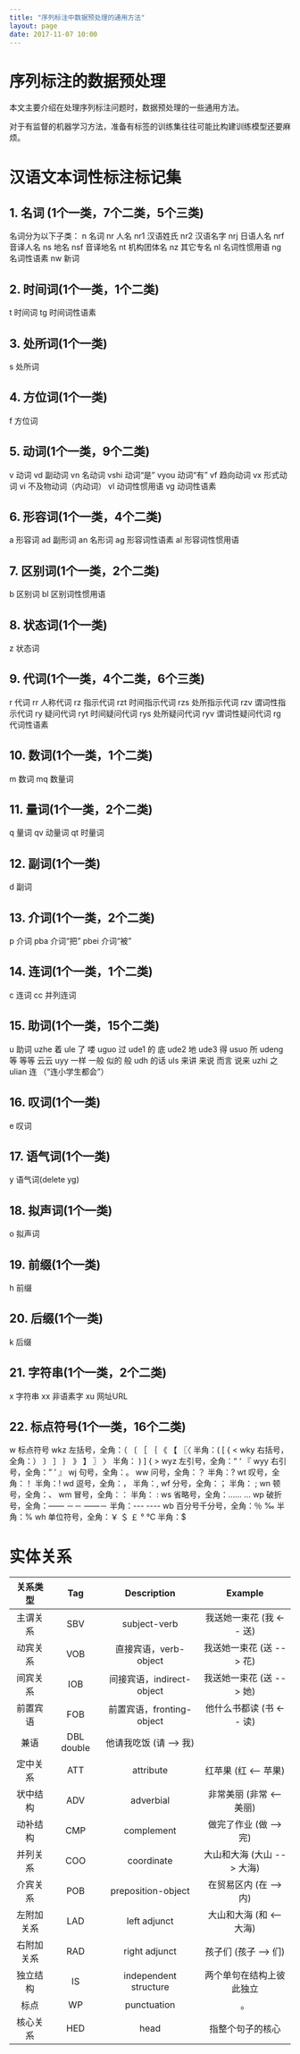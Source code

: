 ```yaml
---
title: "序列标注中数据预处理的通用方法"
layout: page
date: 2017-11-07 10:00
---
```


# 序列标注的数据预处理
本文主要介绍在处理序列标注问题时，数据预处理的一些通用方法。

对于有监督的机器学习方法，准备有标签的训练集往往可能比构建训练模型还要麻烦。


# 汉语文本词性标注标记集
## 1. 名词  (1个一类，7个二类，5个三类)
名词分为以下子类：
n 名词
nr 人名
nr1 汉语姓氏
nr2 汉语名字
nrj 日语人名
nrf 音译人名
ns 地名
nsf 音译地名
nt 机构团体名
nz 其它专名
nl 名词性惯用语
ng 名词性语素
nw 新词
## 2. 时间词(1个一类，1个二类)
t 时间词
tg 时间词性语素
## 3. 处所词(1个一类)
s 处所词
##  4. 方位词(1个一类)
f 方位词
## 5. 动词(1个一类，9个二类)
v 动词
vd 副动词
vn 名动词
vshi 动词“是”
vyou 动词“有”
vf 趋向动词
vx 形式动词
vi 不及物动词（内动词）
vl 动词性惯用语
vg 动词性语素
## 6. 形容词(1个一类，4个二类)
a 形容词
ad 副形词
an 名形词
ag 形容词性语素
al 形容词性惯用语
## 7. 区别词(1个一类，2个二类)
b 区别词
bl 区别词性惯用语
## 8. 状态词(1个一类)
z 状态词
## 9. 代词(1个一类，4个二类，6个三类)
r 代词
rr 人称代词
rz 指示代词
rzt 时间指示代词
rzs 处所指示代词
rzv 谓词性指示代词
ry 疑问代词
ryt 时间疑问代词
rys 处所疑问代词
ryv 谓词性疑问代词
rg 代词性语素
## 10. 数词(1个一类，1个二类)
m 数词
mq 数量词
## 11. 量词(1个一类，2个二类)
q 量词
qv 动量词
qt 时量词
## 12. 副词(1个一类)
d 副词
## 13. 介词(1个一类，2个二类)
p 介词
pba 介词“把”
pbei 介词“被”
## 14. 连词(1个一类，1个二类)
c 连词
 cc 并列连词
## 15. 助词(1个一类，15个二类)
u 助词
uzhe 着
ule 了 喽
uguo 过
ude1 的 底
ude2 地
ude3 得
usuo 所
udeng 等 等等 云云
uyy 一样 一般 似的 般
udh 的话
uls 来讲 来说 而言 说来
uzhi 之
ulian 连 （“连小学生都会”）
## 16. 叹词(1个一类)
e 叹词
## 17. 语气词(1个一类)
y 语气词(delete yg)
## 18. 拟声词(1个一类)
o 拟声词
## 19. 前缀(1个一类)
h 前缀
## 20. 后缀(1个一类)
k 后缀
## 21. 字符串(1个一类，2个二类)
x 字符串
 xx 非语素字
 xu 网址URL
## 22. 标点符号(1个一类，16个二类)
w 标点符号
wkz 左括号，全角：（ 〔  ［  ｛  《 【  〖〈   半角：( [ { <
wky 右括号，全角：） 〕  ］ ｝ 》  】 〗 〉 半角： ) ] { >
wyz 左引号，全角：“ ‘ 『 
wyy 右引号，全角：” ’ 』
wj 句号，全角：。
ww 问号，全角：？ 半角：?
wt 叹号，全角：！ 半角：!
wd 逗号，全角：， 半角：,
wf 分号，全角：； 半角： ;
wn 顿号，全角：、
wm 冒号，全角：： 半角： :
ws 省略号，全角：……  …
wp 破折号，全角：——   －－   ——－   半角：---  ----
wb 百分号千分号，全角：％ ‰   半角：%
wh 单位符号，全角：￥ ＄ ￡  °  ℃  半角：$

# 实体关系
|关系类型|Tag|Description|Example|
| :-------: |:---:| :--------:|:----:|
|主谓关系|	SBV|	subject-verb|	我送她一束花 (我 <-- 送)|
|动宾关系|	VOB|	直接宾语，verb-object|	我送她一束花 (送 --> 花)|
|间宾关系|	IOB|	间接宾语，indirect-object|	我送她一束花 (送 --> 她)|
|前置宾语|	FOB|	前置宾语，fronting-object|	他什么书都读 (书 <-- 读)|
|兼语|	DBL	double|	他请我吃饭 (请 --> 我)|
|定中关系|	ATT|	attribute|	红苹果 (红 <-- 苹果)|
|状中结构|	ADV|	adverbial|	非常美丽 (非常 <-- 美丽)|
|动补结构|	CMP|	complement|	做完了作业 (做 --> 完)|
|并列关系|	COO|	coordinate|	大山和大海 (大山 --> 大海)|
|介宾关系|	POB|	preposition-object|	在贸易区内 (在 --> 内)|
|左附加关系|	LAD|	left adjunct|	大山和大海 (和 <-- 大海)|
|右附加关系|	RAD|	right adjunct|	孩子们 (孩子 --> 们)|
|独立结构|	IS|	independent structure|	两个单句在结构上彼此独立|
|标点|	WP|	punctuation|	。|
|核心关系|	HED|	head|	指整个句子的核心|